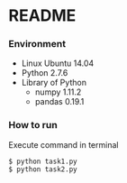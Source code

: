# README #

### Environment ###

* Linux Ubuntu 14.04
* Python 2.7.6
* Library of Python
	- numpy 1.11.2
	- pandas 0.19.1

### How to run ###

Execute command in terminal
```shell
$ python task1.py
$ python task2.py
```
